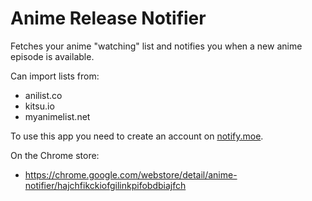 Anime Release Notifier
======================

Fetches your anime "watching" list and notifies you when a new anime episode is available.

Can import lists from:

- anilist.co
- kitsu.io
- myanimelist.net

To use this app you need to create an account on [notify.moe](https://notify.moe).

On the Chrome store:

- https://chrome.google.com/webstore/detail/anime-notifier/hajchfikckiofgilinkpifobdbiajfch
